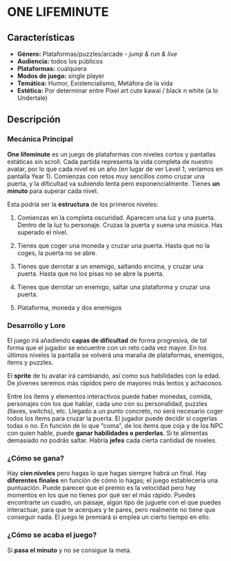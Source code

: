 # ONE LIFEMINUTE

## Características
 - **Género:** Plataformas/puzzles/arcade - *jump & run & live*
 - **Audiencia:** todos los públicos
 - **Plataformas:** cualquiera
 - **Modos de juego:** single player
 - **Temática:** Humor, Existencialismo, Metáfora de la vida
 - **Estética:** Por determinar entre Pixel art cute kawai / black n white (a lo Undertale)

## Descripción
### Mecánica Principal 
**One lifeminute** es un juego de plataformas con niveles cortos y pantallas estáticas sin scroll. Cada partida representa la vida completa de nuestro avatar, por lo que cada nivel es un año (en lugar de ver Level 1, veríamos en pantalla Year 1). Comienzas con retos muy sencillos como cruzar una puerta, y la dificultad va subiendo lenta pero exponencialmente. 
Tienes **un minuto** para superar cada nivel.

Esta podría ser la **estructura** de los primeros niveles:

1. Comienzas en la completa oscuridad. Aparecen una luz y una puerta. Dentro de la luz tu personaje. Cruzas la puerta y suena una música. Has superado el nivel.

2. Tienes que coger una moneda y cruzar una puerta. Hasta que no la coges, la puerta no se abre.

3. Tienes que derrotar a un enemigo, saltando encima, y cruzar una puerta. Hasta que no los pisas no se abre la puerta.

4. Tienes que derrotar un enemigo, saltar una plataforma y cruzar una puerta.

5. Plataforma, moneda y dos enemigos

### Desarrollo y Lore

El juego irá añadiendo **capas de dificultad** de forma progresiva, de tal forma que el jugador se encuentre con un reto cada vez mayor. En los últimos niveles la pantalla se volverá una maraña de plataformas, enemigos, ítems y puzzles.

El **sprite** de tu avatar irá cambiando, así como sus habilidades con la edad. De jóvenes seremos más rápidos pero de mayores más lentos y achacosos.

Entre los ítems y elementos interactivos puede haber monedas, comida, personajes con los que hablar, cada uno con su personalidad, puzzles (llaves, switchs), etc.
Llegado a un punto concreto, no será necesario coger todos los ítems para cruzar la puerta. El jugador puede decidir si cogerlas todas o no.
En función de lo que “coma”, de los ítems que coja y de los NPC con quien hable, puede **ganar habilidades o perderlas**. Si te alimentas demasiado no podrás saltar.
Habría **jefes** cada cierta cantidad de niveles.

### ¿Cómo se gana? 
Hay **cien niveles** pero hagas lo que hagas siempre habrá un final. Hay **diferentes finales** en función de cómo lo hagas; el juego establecería una puntuación. Puede parecer que el premio es la velocidad pero hay momentos en los que no tienes por qué ser el más rápido. Puedes encontrarte un cuadro, un paisaje, algún tipo de juguete con el que puedes interactuar, para que te acerques y te pares, pero realmente no tiene que conseguir nada. El juego le premiará si emplea un cierto tiempo en ello.

### ¿Cómo se acaba el juego? 
Si **pasa el minuto** y no se consigue la meta.
